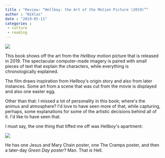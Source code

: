 ```yaml
---
title : "Review: “Hellboy: the Art of the Motion Picture (2019)”"
author : "Niklas"
date : "2019-05-11"
categories : 
 - culture
 - reading
---
```


![](https://niklasblog.com/wp-content/9781506711775_5311a.jpg)

This book shows off the art from the _Hellboy_ motion picture that is released in 2019. The spectacular computer-made imagery is paired with small pieces of text that explain the characters, while everything is chronologically explained.

The film draws inspiration from Hellboy's origin story and also from later instances. Some art from a scene that was cut from the movie is displayed and also one easter egg.

Other than that: I missed a lot of personality in this book; where's the animus and atmosphere? I'd love to have seen more of that, while capturing, perhaps, some explanations for some of the artistic decisions behind all of it. I'd like to have seen that.

I must say, the one thing that tiffed me off was Hellboy's apartment:

![](https://niklasblog.com/wp-content/9781506711775_IL_5_aa823.jpg)

He has one Jesus and Mary Chain poster, one The Cramps poster, and then a later-day _Green Day poster_? Man. That _is_ Hell.
